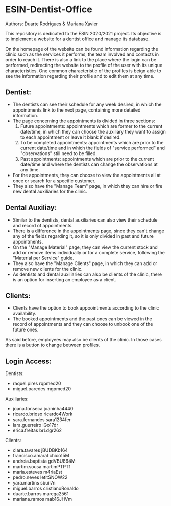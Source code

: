 # ESIN-Dentist-Office
Authors: Duarte Rodrigues & Mariana Xavier

This repository is dedicated to the ESIN 2020/2021 project. Its objective is to implement a website for a dentist office and manage its database.

On the homepage of the website can be found information regarding the clinic such as the services it performs, the team involved and contacts in order to reach it.
There is also a link to the place where the login can be performed, redirecting the website to the profile of the user with its unique characteristics. One common characteristic of the profiles is beign able to see the information regarding their profile and to edit them at any time.

## Dentist:
* The dentists can see their schedule for any week desired, in which the appointments link to the next page, containing more detailed information.
* The page concerning the appointments is divided in three sections:
    1. Future appointments: appointments which are former to the current date/time, in which they can choose the auxiliary they want to assign to each appointment or leave it blank if desired.
    2. To be completed appointments: appointments which are prior to the current date/time and in which the fields of "service performed" and "observations" still need to be filled.
    3. Past appointments: appointments which are prior to the current date/time and where the dentists can change the observations at any time.
* For the appointments, they can choose to view the appointments all at once or search for a specific customer.
* They also have the "Manage Team" page, in which they can hire or fire new dental auxiliaries for the clinic.

## Dental Auxiliay:
* Similar to the dentists, dental auxiliaries can also view their schedule and record of appointments.
* There is a difference in the appointments page, since they can't change any of the fields regarding it, so it is only divided in past and future appointments.
* On the "Manage Material" page, they can view the current stock and add or remove items individually or for a complete service, following the "Material per Service" guide.
* They also have the "Manage Clients" page, in which they can add or remove new clients for the clinic. 
* As dentists and dental auxiliaries can also be clients of the clinic, there is an option for inserting an employee as a client.

## Clients:
* Clients have the option to book appoointments according to the clinic availability.
* The booked appointments and the past ones can be viewed in the record of appointments and they can choose to unbook one of the future ones.

As said before, employees may also be clients of the clinic. In those cases there is a button to change between profiles. 

## Login Access:

Dentists:
- raquel.pires rqpmed20
- miguel.paredes mgpmed20

Auxiliaries:
- joana.fonseca joaninha4440
- ricardo.brioso ricardo4Work
- sara.fernandes sara1234fer
- lara.guerreiro lGo17dr
- erica.freitas brLdgr262

Clients:
- clara.tavares jBUDBKb164
- francisco.amaral chico15M
- andreia.baptista gdVBU864M
- martim.sousa martimPTPT1
- maria.esteves m4riaEst
- pedro.neves letitSNOW22
- yara.martins sbuiI7n
- miguel.barros cristianoRonaldo
- duarte.barros marega2561
- mariana.ramos mab16JHVm

